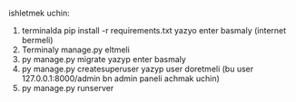 ishletmek uchin:
1. terminalda pip install -r requirements.txt yazyo enter basmaly (internet bermeli)
1. Terminaly manage.py eltmeli
2. py manage.py migrate yazyp enter basmaly
3. py manage.py createsuperuser yazyp user doretmeli (bu user 127.0.0.1:8000/admin bn admin paneli achmak uchin)
4. py manage.py runserver
